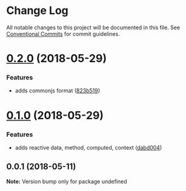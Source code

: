 # Change Log

All notable changes to this project will be documented in this file.
See [Conventional Commits](https://conventionalcommits.org) for commit guidelines.

<a name="0.2.0"></a>
# [0.2.0](https://github.com/winksjs/winks/compare/v0.1.0...v0.2.0) (2018-05-29)


### Features

* adds commonjs format ([823b519](https://github.com/winksjs/winks/commit/823b519))




<a name="0.1.0"></a>
# [0.1.0](https://github.com/winksjs/winks/compare/v0.0.1...v0.1.0) (2018-05-29)


### Features

* adds reactive data, method, computed, context ([dabd004](https://github.com/winksjs/winks/commit/dabd004))




<a name="0.0.1"></a>
## 0.0.1 (2018-05-11)




**Note:** Version bump only for package undefined
